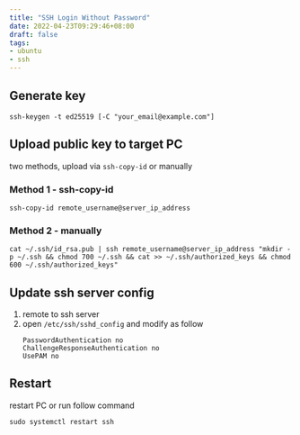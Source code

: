 ```yaml
---
title: "SSH Login Without Password"
date: 2022-04-23T09:29:46+08:00
draft: false
tags:
- ubuntu
- ssh
---
```


## Generate key
```console
ssh-keygen -t ed25519 [-C "your_email@example.com"]
```

## Upload public key to target PC
two methods, upload via `ssh-copy-id` or manually

### Method 1 - ssh-copy-id
```console
ssh-copy-id remote_username@server_ip_address
```

### Method 2 - manually
```console
cat ~/.ssh/id_rsa.pub | ssh remote_username@server_ip_address "mkdir -p ~/.ssh && chmod 700 ~/.ssh && cat >> ~/.ssh/authorized_keys && chmod 600 ~/.ssh/authorized_keys"
``` 

## Update ssh server config
1. remote to ssh server
1. open `/etc/ssh/sshd_config` and modify as follow
   ```text
   PasswordAuthentication no
   ChallengeResponseAuthentication no
   UsePAM no
   ```

## Restart 
restart PC or run follow command
```console
sudo systemctl restart ssh
```